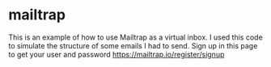 # mailtrap

This is an example of how to use Mailtrap as a virtual inbox. I used this code to simulate the structure of some emails I had to send.
Sign up in this page to get your user and password https://mailtrap.io/register/signup 

